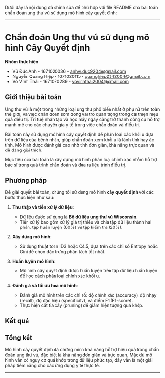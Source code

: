 Dưới đây là nội dung đã chỉnh sửa để phù hợp với file README cho bài toán chẩn đoán ung thư vú sử dụng mô hình cây quyết định:

---

# Chẩn đoán Ung thư vú sử dụng mô hình Cây Quyết định

**Nhóm thực hiện**  
- Vũ Đức Anh - 1671020036 - anhvuduc9204@gmail.com  
- Nguyễn Quang Hiệp - 1671020115  - quanghiep2342004@gmail.com 
- Võ Vĩnh Thái - 1671020289  - vovinhthai2004@gmail.com

## Giới thiệu bài toán

Ung thư vú là một trong những loại ung thư phổ biến nhất ở phụ nữ trên toàn thế giới, và việc chẩn đoán sớm đóng vai trò quan trọng trong cải thiện hiệu quả điều trị. Trí tuệ nhân tạo và học máy ngày càng trở thành công cụ hỗ trợ mạnh mẽ cho các chuyên gia y tế trong việc chẩn đoán và điều trị. 

Bài toán này sử dụng mô hình cây quyết định để phân loại các khối u dựa trên dữ liệu của bệnh nhân, giúp chẩn đoán xem khối u là lành tính hay ác tính. Mô hình được đánh giá cao nhờ tính đơn giản, khả năng trực quan và dễ dàng giải thích.

Mục tiêu của bài toán là xây dựng mô hình phân loại chính xác nhằm hỗ trợ bác sĩ trong quá trình chẩn đoán và đưa ra liệu trình điều trị.

## Phương pháp

Để giải quyết bài toán, chúng tôi sử dụng mô hình **cây quyết định** với các bước thực hiện như sau:

1. **Thu thập và tiền xử lý dữ liệu**:  
   - Dữ liệu được sử dụng là **Bộ dữ liệu ung thư vú Wisconsin**.
   - Tiền xử lý bao gồm xử lý giá trị thiếu và chia tập dữ liệu thành hai phần: tập huấn luyện (80%) và tập kiểm tra (20%).

2. **Xây dựng mô hình**:  
   - Sử dụng thuật toán ID3 hoặc C4.5, dựa trên các chỉ số Entropy hoặc Gini để chọn đặc trưng phân tách tốt nhất.

3. **Huấn luyện mô hình**:  
   - Mô hình cây quyết định được huấn luyện trên tập dữ liệu huấn luyện để học cách phân loại chính xác khối u.

4. **Đánh giá và tối ưu hóa mô hình**:  
   - Đánh giá mô hình trên các chỉ số: độ chính xác (accuracy), độ nhạy (recall), độ đặc hiệu (specificity), và điểm F1 (F1-score).  
   - Thực hiện cắt tỉa cây (pruning) để giảm hiện tượng quá khớp.

## Kết quả


## Tổng kết

Mô hình cây quyết định đã chứng minh khả năng hỗ trợ hiệu quả trong chẩn đoán ung thư vú, đặc biệt là khả năng đơn giản và trực quan. Mặc dù mô hình vẫn có nguy cơ quá khớp trong dữ liệu phức tạp, đây vẫn là một giải pháp tiềm năng cho các ứng dụng y tế thực tế.

---

